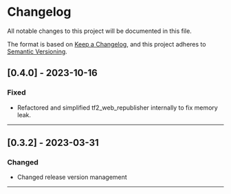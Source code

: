 # Changelog
All notable changes to this project will be documented in this file.

The format is based on [Keep a Changelog](https://keepachangelog.com/en/1.0.0/),
and this project adheres to [Semantic Versioning](https://semver.org/spec/v2.0.0.html).

## [0.4.0] - 2023-10-16

### Fixed

- Refactored and simplified tf2_web_republisher internally to fix memory leak.

***

## [0.3.2] - 2023-03-31

### Changed

- Changed release version management

***
